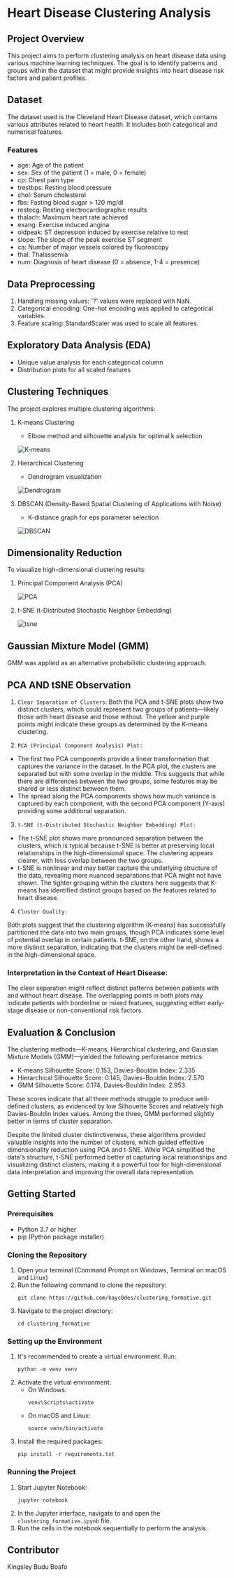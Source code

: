 # Heart Disease Clustering Analysis

## Project Overview
This project aims to perform clustering analysis on heart disease data using various machine learning techniques. The goal is to identify patterns and groups within the dataset that might provide insights into heart disease risk factors and patient profiles.

## Dataset
The dataset used is the Cleveland Heart Disease dataset, which contains various attributes related to heart health. It includes both categorical and numerical features.

### Features
- age: Age of the patient
- sex: Sex of the patient (1 = male, 0 = female)
- cp: Chest pain type
- trestbps: Resting blood pressure
- chol: Serum cholesterol
- fbs: Fasting blood sugar > 120 mg/dl
- restecg: Resting electrocardiographic results
- thalach: Maximum heart rate achieved
- exang: Exercise induced angina
- oldpeak: ST depression induced by exercise relative to rest
- slope: The slope of the peak exercise ST segment
- ca: Number of major vessels colored by fluoroscopy
- thal: Thalassemia
- num: Diagnosis of heart disease (0 = absence, 1-4 = presence)

## Data Preprocessing
1. Handling missing values: '?' values were replaced with NaN.
2. Categorical encoding: One-hot encoding was applied to categorical variables.
3. Feature scaling: StandardScaler was used to scale all features.

## Exploratory Data Analysis (EDA)
- Unique value analysis for each categorical column
- Distribution plots for all scaled features

## Clustering Techniques
The project explores multiple clustering algorithms:

1. K-means Clustering
   - Elbow method and silhouette analysis for optimal k selection

   ![K-means](img/elbowxsil.png)
2. Hierarchical Clustering
   - Dendrogram visualization

   ![Dendrogram](img/output.png)
3. DBSCAN (Density-Based Spatial Clustering of Applications with Noise)
   - K-distance graph for eps parameter selection

   ![DBSCAN](img/dbscan.png)


## Dimensionality Reduction
To visualize high-dimensional clustering results:
1. Principal Component Analysis (PCA)

   ![PCA](img/pca.png)

2. t-SNE (t-Distributed Stochastic Neighbor Embedding)

   ![tsne](img/tsne.png)


## Gaussian Mixture Model (GMM)
GMM was applied as an alternative probabilistic clustering approach.

## PCA AND tSNE Observation

1. `Clear Separation of Clusters`: Both the PCA and t-SNE plots show two distinct clusters, which could represent two groups of patients—likely those with heart disease and those without. The yellow and purple points might indicate these groups as determined by the K-means clustering.

2. `PCA (Principal Component Analysis) Plot:`

- The first two PCA components provide a linear transformation that captures the variance in the dataset. In the PCA plot, the clusters are separated but with some overlap in the middle. This suggests that while there are differences between the two groups, some features may be shared or less distinct between them.
- The spread along the PCA components shows how much variance is captured by each component, with the second PCA component (Y-axis) providing some additional separation.

3. `t-SNE (t-Distributed Stochastic Neighbor Embedding) Plot:`

- The t-SNE plot shows more pronounced separation between the clusters, which is typical because t-SNE is better at preserving local relationships in the high-dimensional space. The clustering appears clearer, with less overlap between the two groups.
- t-SNE is nonlinear and may better capture the underlying structure of the data, revealing more nuanced separations that PCA might not have shown. The tighter grouping within the clusters here suggests that K-means has identified distinct groups based on the features related to heart disease.

4. `Cluster Quality:`

Both plots suggest that the clustering algorithm (K-means) has successfully partitioned the data into two main groups, though PCA indicates some level of potential overlap in certain patients. t-SNE, on the other hand, shows a more distinct separation, indicating that the clusters might be well-defined in the high-dimensional space.

### Interpretation in the Context of Heart Disease:

The clear separation might reflect distinct patterns between patients with and without heart disease. The overlapping points in both plots may indicate patients with borderline or mixed features, suggesting either early-stage disease or non-conventional risk factors.


## Evaluation & Conclusion

The clustering methods—K-means, Hierarchical clustering, and Gaussian Mixture Models (GMM)—yielded the following performance metrics:

- K-means Silhouette Score: 0.153, Davies-Bouldin Index: 2.335
- Hierarchical Silhouette Score: 0.145, Davies-Bouldin Index: 2.570
- GMM Silhouette Score: 0.174, Davies-Bouldin Index: 2.953

These scores indicate that all three methods struggle to produce well-defined clusters, as evidenced by low Silhouette Scores and relatively high Davies-Bouldin Index values. Among the three, GMM performed slightly better in terms of cluster separation.

Despite the limited cluster distinctiveness, these algorithms provided valuable insights into the number of clusters, which guided effective dimensionality reduction using PCA and t-SNE. While PCA simplified the data's structure, t-SNE performed better at capturing local relationships and visualizing distinct clusters, making it a powerful tool for high-dimensional data interpretation and improving the overall data representation.

## Getting Started

### Prerequisites
- Python 3.7 or higher
- pip (Python package installer)

### Cloning the Repository
1. Open your terminal (Command Prompt on Windows, Terminal on macOS and Linux)
2. Run the following command to clone the repository:
   ```
   git clone https://github.com/kayc0des/clustering_formative.git
   ```
3. Navigate to the project directory:
   ```
   cd clustering_formative
   ```

### Setting up the Environment
1. It's recommended to create a virtual environment. Run:
   ```
   python -m venv venv
   ```
2. Activate the virtual environment:
   - On Windows:
     ```
     venv\Scripts\activate
     ```
   - On macOS and Linux:
     ```
     source venv/bin/activate
     ```
3. Install the required packages:
   ```
   pip install -r requirements.txt
   ```

### Running the Project
1. Start Jupyter Notebook:
   ```
   jupyter notebook
   ```
2. In the Jupyter interface, navigate to and open the `clustering_formative.ipynb` file.
3. Run the cells in the notebook sequentially to perform the analysis.

## Contributor
Kingsley Budu Boafo